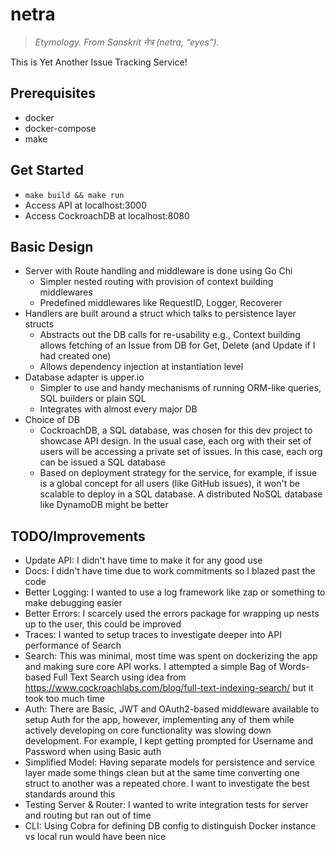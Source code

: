 # netra
> _Etymology. From Sanskrit नेत्र (netra, “eyes”)._

This is Yet Another Issue Tracking Service!

## Prerequisites
- docker
- docker-compose
- make
## Get Started
- `make build && make run`
- Access API at localhost:3000
- Access CockroachDB at localhost:8080

## Basic Design
- Server with Route handling and middleware is done using Go Chi
  - Simpler nested routing with provision of context building middlewares
  - Predefined middlewares like RequestID, Logger, Recoverer
- Handlers are built around a struct which talks to persistence layer structs
  - Abstracts out the DB calls for re-usability e.g., Context building allows fetching of an Issue from DB for Get, Delete (and Update if I had created one)
  - Allows dependency injection at instantiation level
- Database adapter is upper.io
  - Simpler to use and handy mechanisms of running ORM-like queries, SQL builders or plain SQL
  - Integrates with almost every major DB
- Choice of DB
  - CockroachDB, a SQL database, was chosen for this dev project to showcase API design. In the usual case, each org with their set of users will be accessing a private set of issues. In this case, each org can be issued a SQL database
  - Based on deployment strategy for the service, for example, if issue is a global concept for all users (like GitHub issues), it won't be scalable to deploy in a SQL database. A distributed NoSQL database like DynamoDB might be better  
## TODO/Improvements
- Update API: I didn't have time to make it for any good use
- Docs: I didn't have time due to work commitments so I blazed past the code
- Better Logging: I wanted to use a log framework like zap or something to make debugging easier
- Better Errors: I scarcely used the errors package for wrapping up nests up to the user, this could be improved
- Traces: I wanted to setup traces to investigate deeper into API performance of Search
- Search: This was minimal, most time was spent on dockerizing the app and making sure core API works. I attempted a simple Bag of Words-based Full Text Search using idea from https://www.cockroachlabs.com/blog/full-text-indexing-search/ but it took too much time
- Auth: There are Basic, JWT and OAuth2-based middleware available to setup Auth for the app, however, implementing any of them while actively developing on core functionality was slowing down development. For example, I kept getting prompted for Username and Password when using Basic auth
- Simplified Model: Having separate models for persistence and service layer made some things clean but at the same time converting one struct to another was a repeated chore. I want to investigate the best standards around this
- Testing Server & Router: I wanted to write integration tests for server and routing but ran out of time
- CLI: Using Cobra for defining DB config to distinguish Docker instance vs local run would have been nice

